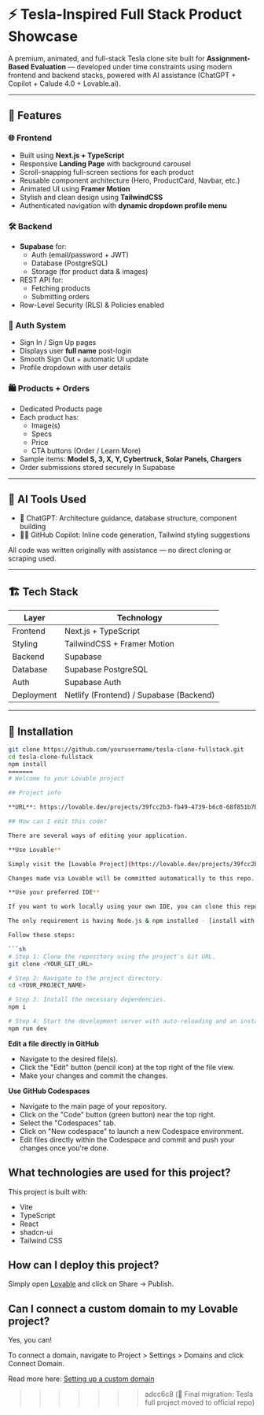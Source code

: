 
# ⚡ Tesla-Inspired Full Stack Product Showcase

A premium, animated, and full-stack Tesla clone site built for **Assignment-Based Evaluation** — developed under time constraints using modern frontend and backend stacks, powered with AI assistance (ChatGPT + Copilot + Calude 4.0 + Lovable.ai).

---

## 🚀 Features

### 🌐 Frontend
- Built using **Next.js + TypeScript**
- Responsive **Landing Page** with background carousel
- Scroll-snapping full-screen sections for each product
- Reusable component architecture (Hero, ProductCard, Navbar, etc.)
- Animated UI using **Framer Motion**
- Stylish and clean design using **TailwindCSS**
- Authenticated navigation with **dynamic dropdown profile menu**

### 🛠 Backend
- **Supabase** for:
  - Auth (email/password + JWT)
  - Database (PostgreSQL)
  - Storage (for product data & images)
- REST API for:
  - Fetching products
  - Submitting orders
- Row-Level Security (RLS) & Policies enabled

### 🔐 Auth System
- Sign In / Sign Up pages
- Displays user **full name** post-login
- Smooth Sign Out + automatic UI update
- Profile dropdown with user details

### 🛍 Products + Orders
- Dedicated Products page
- Each product has:
  - Image(s)
  - Specs
  - Price
  - CTA buttons (Order / Learn More)
- Sample items: **Model S, 3, X, Y, Cybertruck, Solar Panels, Chargers**
- Order submissions stored securely in Supabase

---

## 🧠 AI Tools Used

- 🤖 ChatGPT: Architecture guidance, database structure, component building
- 👨‍💻 GitHub Copilot: Inline code generation, Tailwind styling suggestions

All code was written originally with assistance — no direct cloning or scraping used.

---

## 🏗 Tech Stack

| Layer        | Technology            |
|--------------|------------------------|
| Frontend     | Next.js + TypeScript   |
| Styling      | TailwindCSS + Framer Motion |
| Backend      | Supabase               |
| Database     | Supabase PostgreSQL    |
| Auth         | Supabase Auth          |
| Deployment   | Netlify (Frontend) / Supabase (Backend)

---

## 🔧 Installation

```bash
git clone https://github.com/yourusername/tesla-clone-fullstack.git
cd tesla-clone-fullstack
npm install
=======
# Welcome to your Lovable project

## Project info

**URL**: https://lovable.dev/projects/39fcc2b3-fb49-4739-b6c0-68f851b7b37e

## How can I edit this code?

There are several ways of editing your application.

**Use Lovable**

Simply visit the [Lovable Project](https://lovable.dev/projects/39fcc2b3-fb49-4739-b6c0-68f851b7b37e) and start prompting.

Changes made via Lovable will be committed automatically to this repo.

**Use your preferred IDE**

If you want to work locally using your own IDE, you can clone this repo and push changes. Pushed changes will also be reflected in Lovable.

The only requirement is having Node.js & npm installed - [install with nvm](https://github.com/nvm-sh/nvm#installing-and-updating)

Follow these steps:

```sh
# Step 1: Clone the repository using the project's Git URL.
git clone <YOUR_GIT_URL>

# Step 2: Navigate to the project directory.
cd <YOUR_PROJECT_NAME>

# Step 3: Install the necessary dependencies.
npm i

# Step 4: Start the development server with auto-reloading and an instant preview.
npm run dev
```

**Edit a file directly in GitHub**

- Navigate to the desired file(s).
- Click the "Edit" button (pencil icon) at the top right of the file view.
- Make your changes and commit the changes.

**Use GitHub Codespaces**

- Navigate to the main page of your repository.
- Click on the "Code" button (green button) near the top right.
- Select the "Codespaces" tab.
- Click on "New codespace" to launch a new Codespace environment.
- Edit files directly within the Codespace and commit and push your changes once you're done.

## What technologies are used for this project?

This project is built with:

- Vite
- TypeScript
- React
- shadcn-ui
- Tailwind CSS

## How can I deploy this project?

Simply open [Lovable](https://lovable.dev/projects/39fcc2b3-fb49-4739-b6c0-68f851b7b37e) and click on Share -> Publish.

## Can I connect a custom domain to my Lovable project?

Yes, you can!

To connect a domain, navigate to Project > Settings > Domains and click Connect Domain.

Read more here: [Setting up a custom domain](https://docs.lovable.dev/tips-tricks/custom-domain#step-by-step-guide)
>>>>>>> adcc6c8 (🚀 Final migration: Tesla full project moved to official repo)
